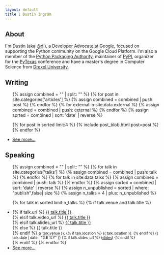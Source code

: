 ```yaml
---
layout: default
title : Dustin Ingram
---
```


## About
I'm Dustin (aka [@di](https://github.com/di/)), a Developer Advocate at Google,
focused on supporting the Python community on the Google Cloud Platform. I'm
also a member of the [Python Packaging Authority](https://github.com/pypa),
maintainer of [PyPI](https://pypi.org), organizer for the
[PyTexas](https://pytexas.org) conference and have a master's degree in
Computer Science from [Drexel University](http://drexel.edu).

## Writing
<ul>
  {% assign combined = "" | split: "" %}
  {% for post in site.categories['articles'] %}
    {% assign combined = combined | push: post %}
  {% endfor %}
  {% for external in site.data.external %}
    {% assign combined = combined | push: external %}
  {% endfor %}
  {% assign sorted = combined | sort: 'date' | reverse %}

  {% for post in sorted limit:4 %}
    {% include post_blob.html post=post %}
  {% endfor %}
  <li>
    <a href="/writing">See more...</a>
  </li>
</ul>


## Speaking
<ul>
  {% assign combined = "" | split: "" %}
  {% for talk in site.categories['talks'] %}
    {% assign combined = combined | push: talk %}
  {% endfor %}
  {% for talk in site.data.talks %}
    {% assign combined = combined | push: talk %}
  {% endfor %}
  {% assign sorted = combined | sort: 'date' | reverse %}
  {% assign n_unpublished = sorted | where: "publish",false| size %}
  {% assign n_talks = 4 | plus: n_unpublished %}

  {% for talk in sorted limit:n_talks %}
  {% if talk.venue and talk.title %}
  <li>
  {% if talk.url %}
    <a href="{{ talk.url }}">{{ talk.title }}</a><br>
  {% elsif talk.video_url %}
    <a href="{{ talk.video_url }}">{{ talk.title }}</a><br>
  {% elsif talk.slides_url %}
    <a href="{{ talk.slides_url }}">{{ talk.title }}</a><br>
  {% else %}
    {{ talk.title }}<br>
  {% endif %}
    <small>
      <a href="{{ talk.venue_url }}">{{ talk.venue }}</a>,
      {% if talk.location %} {{ talk.location }}, {% endif %}
      {{ talk.date | date : "%B %Y" }}
      {% if talk.slides_url %}
      (<a href="{{ talk.slides_url }}">slides</a>)
      {% endif %}
    </small>
  </li>
  {% endif %}
  {% endfor %}
  <li>
    <a href="/speaking">See more...</a>
  </li>
</ul>
